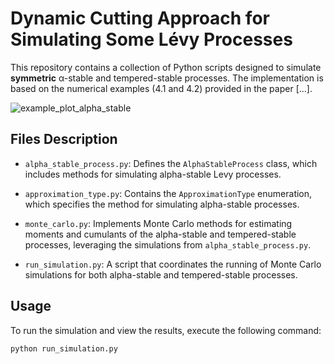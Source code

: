 # Dynamic Cutting Approach for Simulating Some Lévy Processes

This repository contains a collection of Python scripts designed to simulate **symmetric** α-stable and tempered-stable processes. The implementation is based on the numerical examples (4.1 and 4.2) provided in the paper [...].

![example_plot_alpha_stable](https://github.com/d-platonov/levy-processes-dynamic-cutting/assets/173836765/07c2ddfe-eb25-4bb5-a246-0bdbdfa67117)


## Files Description

- `alpha_stable_process.py`: Defines the `AlphaStableProcess` class, which includes methods for simulating alpha-stable Levy processes.
  
- `approximation_type.py`: Contains the `ApproximationType` enumeration, which specifies the method for simulating alpha-stable processes.

- `monte_carlo.py`: Implements Monte Carlo methods for estimating moments and cumulants of the alpha-stable and tempered-stable processes, leveraging the simulations from `alpha_stable_process.py`.

- `run_simulation.py`: A script that coordinates the running of Monte Carlo simulations for both alpha-stable and tempered-stable processes.

## Usage

To run the simulation and view the results, execute the following command:

```bash
python run_simulation.py
